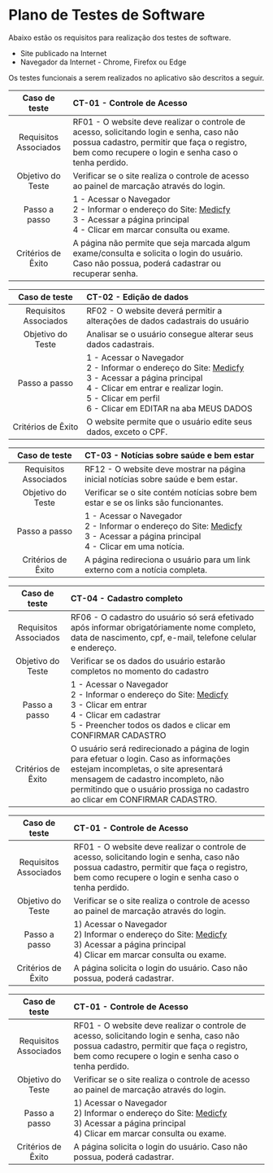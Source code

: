 # Plano de Testes de Software

Abaixo estão os requisitos para realização dos testes de software. 

- Site publicado na Internet
- Navegador da Internet - Chrome, Firefox ou Edge


Os testes funcionais a serem realizados no aplicativo são descritos a seguir.
 

|     Caso de teste     | CT-01 - Controle de Acesso |                                                                                                                                                                                                                                                                                                                                                                                                                        
| :-------------------: | :-------------------------------------------------------------------------------------------------------------------------------------------------------------------------------------------------------------------------------------------------------------------------------------------------|
| Requisitos Associados | RF01 - O website deve realizar o controle de acesso, solicitando login e senha, caso não possua cadastro, permitir que faça o registro, bem como recupere o login e senha caso o tenha perdido.|                                                                                                                                                                                                                                                                                                                                                                  
|   Objetivo do Teste   |Verificar se o site realiza o controle de acesso ao painel de marcação através do login.  |                                                                                                                                                                                                                                                                                                                                                                                                                                       |
|        Passo a passo         | 1 - Acessar o Navegador <br> 2 - Informar o endereço do Site: [Medicfy](https://marcosbgs.github.io/) <br> 3 - Acessar a página principal <br> 4 - Clicar em marcar consulta ou exame. |
|  Critérios de Êxito   | A página não permite que seja marcada algum exame/consulta e solicita o login do usuário. Caso não possua, poderá cadastrar ou recuperar senha.                                                                                                                                                                                                                                                                                                                               

|     Caso de teste     | CT-02 - Edição de dados |                                                                                                                                                                                                                                                                                                                                                                                                                        
| :-------------------: | :-------------------------------------------------------------------------------------------------------------------------------------------------------------------------------------------------------------------------------------------------------------------------------------------------|
| Requisitos Associados | RF02 - O website deverá permitir a alterações de dados cadastrais do usuário|                                                                                                                                                                                                                                                                                                                                                                  
|   Objetivo do Teste   |Analisar se o usuário consegue alterar seus dados cadastrais.  |                                                                                                                                                                                                                                                                                                                                                                                                                                       |
|        Passo a passo         | 1 - Acessar o Navegador <br> 2 - Informar o endereço do Site: [Medicfy](https://marcosbgs.github.io/) <br> 3 - Acessar a página principal <br> 4 - Clicar em entrar e realizar login. <br> 5 - Clicar em perfil <br> 6 - Clicar em EDITAR na aba MEUS DADOS |
|  Critérios de Êxito   | O website permite que o usuário edite seus dados, exceto o CPF.  

|     Caso de teste     | CT-03 - Notícias sobre saúde e bem estar |                                                                                                                                                                                                                                                                                                                                                                                                                        
| :-------------------: | :-------------------------------------------------------------------------------------------------------------------------------------------------------------------------------------------------------------------------------------------------------------------------------------------------|
| Requisitos Associados | RF12 - O website deve mostrar na página inicial notícias sobre saúde e bem estar.|                                                                                                                                                                                                                                                                                                                                                                  
|   Objetivo do Teste   |Verificar se o site contém notícias sobre bem estar e se os links são funcionantes.  |                                                                                                                                                                                                                                                                                                                                                                                                                                       |
|        Passo a passo         | 1 - Acessar o Navegador <br> 2 - Informar o endereço do Site: [Medicfy](https://marcosbgs.github.io/) <br> 3 - Acessar a página principal <br> 4 - Clicar em uma notícia. |
|  Critérios de Êxito   | A página redireciona o usuário para um link externo com a notícia completa.   

|     Caso de teste     | CT-04 - Cadastro completo |                                                                                                                                                                                                                                                                                                                                                                                                                        
| :-------------------: | :-------------------------------------------------------------------------------------------------------------------------------------------------------------------------------------------------------------------------------------------------------------------------------------------------|
| Requisitos Associados | RF06 - O cadastro do usuário só será efetivado após informar obrigatóriamente nome completo, data de nascimento, cpf, e-mail, telefone celular e endereço.|                                                                                                                                                                                                                                                                                                                                                                  
|   Objetivo do Teste   |Verificar se os dados do usuário estarão completos no momento do cadastro  |                                                                                                                                                                                                                                                                                                                                                                                                                                       |
|        Passo a passo         | 1 - Acessar o Navegador <br> 2 - Informar o endereço do Site: [Medicfy](https://marcosbgs.github.io/) <br> 3 - Clicar em entrar <br> 4 - Clicar em cadastrar <br> 5 - Preencher todos os dados e clicar em CONFIRMAR CADASTRO |
|  Critérios de Êxito   | O usuário será redirecionado a página de login para efetuar o login. Caso as informações estejam incompletas, o site apresentará mensagem de cadastro incompleto, não permitindo que o usuário prossiga no cadastro ao clicar em CONFIRMAR CADASTRO. 

|     Caso de teste     | CT-01 - Controle de Acesso |                                                                                                                                                                                                                                                                                                                                                                                                                        
| :-------------------: | :-------------------------------------------------------------------------------------------------------------------------------------------------------------------------------------------------------------------------------------------------------------------------------------------------|
| Requisitos Associados | RF01 - O website deve realizar o controle de acesso, solicitando login e senha, caso não possua cadastro, permitir que faça o registro, bem como recupere o login e senha caso o tenha perdido.|                                                                                                                                                                                                                                                                                                                                                                  
|   Objetivo do Teste   |Verificar se o site realiza o controle de acesso ao painel de marcação através do login.  |                                                                                                                                                                                                                                                                                                                                                                                                                                       |
|        Passo a passo         | 1) Acessar o Navegador <br> 2) Informar o endereço do Site: [Medicfy](https://marcosbgs.github.io/) <br> 3) Acessar a página principal <br> 4) Clicar em marcar consulta ou exame. |
|  Critérios de Êxito   | A página solicita o login do usuário. Caso não possua, poderá cadastrar.  

|     Caso de teste     | CT-01 - Controle de Acesso |                                                                                                                                                                                                                                                                                                                                                                                                                        
| :-------------------: | :-------------------------------------------------------------------------------------------------------------------------------------------------------------------------------------------------------------------------------------------------------------------------------------------------|
| Requisitos Associados | RF01 - O website deve realizar o controle de acesso, solicitando login e senha, caso não possua cadastro, permitir que faça o registro, bem como recupere o login e senha caso o tenha perdido.|                                                                                                                                                                                                                                                                                                                                                                  
|   Objetivo do Teste   |Verificar se o site realiza o controle de acesso ao painel de marcação através do login.  |                                                                                                                                                                                                                                                                                                                                                                                                                                       |
|        Passo a passo         | 1) Acessar o Navegador <br> 2) Informar o endereço do Site: [Medicfy](https://marcosbgs.github.io/) <br> 3) Acessar a página principal <br> 4) Clicar em marcar consulta ou exame. |
|  Critérios de Êxito   | A página solicita o login do usuário. Caso não possua, poderá cadastrar.  
